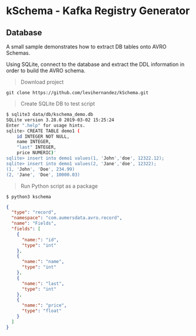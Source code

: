 # kSchema - Kafka Registry Generator

## Database

A small sample demonstrates how to extract DB tables onto AVRO Schemas.

Using SQLite, connect to the database and extract the DDL information in order to build the AVRO schema.

> Download project 

`git clone https://github.com/levihernandez/kSchema.git`

> Create SQLite DB to test script

```bash
$ sqlite3 data/db/kschema_demo.db
SQLite version 3.28.0 2019-03-02 15:25:24
Enter ".help" for usage hints.
sqlite> CREATE TABLE demo1 (
    id INTEGER NOT NULL,
    name INTEGER,
    "last" INTEGER,
    price NUMERIC)'
sqlite> insert into demo1 values(1, 'John','doe', 12322.12);
sqlite> insert into demo1 values(2, 'Jane','doe', 12322);
(1, 'John', 'Doe', 234.99)
(2, 'Jane', 'Doe', 10000.03)
```

> Run Python script as a package

`$ python3 kschema`

```json
{
  "type": "record",
  "namespace": "com.aumersdata.avro.record",
  "name": "Fields",
  "fields": [
    {
      "name:": "id",
      "type": "int"
    },
    {
      "name:": "name",
      "type": "int"
    },
    {
      "name:": "last",
      "type": "int"
    },
    {
      "name:": "price",
      "type": "float"
    }
  ]
}
```
